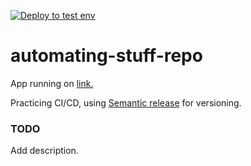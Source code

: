 [![Deploy to test env](https://github.com/nikolajovancevic/automating-stuff/actions/workflows/deploy.yml/badge.svg?branch=develop&event=push)](https://github.com/nikolajovancevic/automating-stuff/actions/workflows/deploy.yml)

# automating-stuff-repo

App running on [link.](https://nikolajovancevic.github.io/automating-stuff/)

Practicing CI/CD, using [Semantic release](https://semantic-release.gitbook.io/semantic-release) for versioning.

### TODO

Add description.
